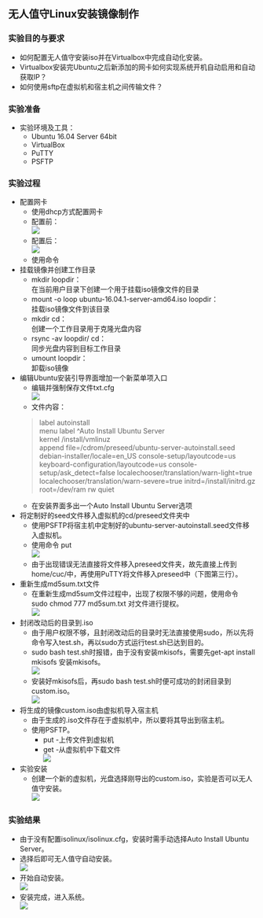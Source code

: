 ## 无人值守Linux安装镜像制作  
### 实验目的与要求  
+ 如何配置无人值守安装iso并在Virtualbox中完成自动化安装。  
+ Virtualbox安装完Ubuntu之后新添加的网卡如何实现系统开机自动启用和自动获取IP？  
+ 如何使用sftp在虚拟机和宿主机之间传输文件？  

### 实验准备
+ 实验环境及工具：
	+ Ubuntu 16.04 Server 64bit   
	+ VirtualBox  
	+ PuTTY  
	+ PSFTP  

### 实验过程
+ 配置网卡
	+ 使用dhcp方式配置网卡  
	+ 配置前：  
	![](https://github.com/Hiri3024/Aloha/blob/master/配置前的网卡.png)  
	+ 配置后：  
	![](https://github.com/Hiri3024/Aloha/blob/master/配置后的网卡.png)  
	+ 使用命令
+ 挂载镜像并创建工作目录
	+ mkdir loopdir：  
	在当前用户目录下创建一个用于挂载iso镜像文件的目录  
	+ mount -o loop ubuntu-16.04.1-server-amd64.iso loopdir：  
	挂载iso镜像文件到该目录  
	+ mkdir cd：  
	创建一个工作目录用于克隆光盘内容
	+ rsync -av loopdir/ cd：  
	同步光盘内容到目标工作目录  
	+ umount loopdir：  
	卸载iso镜像
+ 编辑Ubuntu安装引导界面增加一个新菜单项入口  
	+ 编辑并强制保存文件txt.cfg  
	![](https://github.com/Hiri3024/Aloha/blob/master/QQ图片20170304112603.png)
	+ 文件内容：  
	> label autoinstall  
	menu label ^Auto Install Ubuntu Server  
	kernel /install/vmlinuz  
	append  file=/cdrom/preseed/ubuntu-server-autoinstall.seed debian-installer/locale=en_US console-setup/layoutcode=us keyboard-configuration/layoutcode=us console-setup/ask_detect=false localechooser/translation/warn-light=true localechooser/translation/warn-severe=true initrd=/install/initrd.gz root=/dev/ram rw quiet  
	+ 在安装界面多出一个Auto Install Ubuntu Server选项  
+ 将定制好的seed文件移入虚拟机的cd/preseed文件夹中
	+ 使用PSFTP将宿主机中定制好的ubuntu-server-autoinstall.seed文件移入虚拟机。
	+ 使用命令 put   
	![](https://github.com/Hiri3024/Aloha/blob/master/将seed文件传入虚拟机.png)  
	+ 由于出现错误无法直接将文件移入preseed文件夹，故先直接上传到home/cuc/中，再使用PuTTY将文件移入preseed中（下图第三行）。
+ 重新生成md5sum.txt文件
	+ 在重新生成md5sum文件过程中，出现了权限不够的问题，使用命令 sudo chmod 777 md5sum.txt 对文件进行提权。  
	![](https://github.com/Hiri3024/Aloha/blob/master/重新生成md5sum（提权）.png)  
+ 封闭改动后的目录到.iso
	+ 由于用户权限不够，且封闭改动后的目录时无法直接使用sudo，所以先将命令写入test.sh，再以sudo方式运行test.sh已达到目的。
	+ sudo bash test.sh时报错，由于没有安装mkisofs，需要先get-apt install mkisofs 安装mkisofs。  
	![](https://github.com/Hiri3024/Aloha/blob/master/封闭改动后的目录到iso.png)  
	+ 安装好mkisofs后，再sudo bash test.sh时便可成功的封闭目录到custom.iso。  
	![](https://github.com/Hiri3024/Aloha/blob/master/bash-txt.png)
+ 将生成的镜像custom.iso由虚拟机导入宿主机
	+ 由于生成的.iso文件存在于虚拟机中，所以要将其导出到宿主机。
	+ 使用PSFTP。   
		+ put -上传文件到虚拟机  
		+ get -从虚拟机中下载文件  
	![](https://github.com/Hiri3024/Aloha/blob/master/将虚拟机中的镜像移动到宿主机.png)  
+ 实验安装  
	+ 创建一个新的虚拟机，光盘选择刚导出的custom.iso，实验是否可以无人值守安装。  
	![](https://github.com/Hiri3024/Aloha/blob/master/安装镜像选择配置好的镜像.png)

### 实验结果
+ 由于没有配置isolinux/isolinux.cfg，安装时需手动选择Auto Install Ubuntu Server。  
+ 选择后即可无人值守自动安装。  
	![](https://github.com/Hiri3024/Aloha/blob/master/选择是否自动安装.png)  
+ 开始自动安装。  
	![](https://github.com/Hiri3024/Aloha/blob/master/开始自动安装.png)  
+ 安装完成，进入系统。  
	![](https://github.com/Hiri3024/Aloha/blob/master/安装完成.png)  
